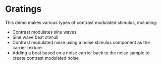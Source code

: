 # Gratings

This demo makes various types of contrast modulated stimulus, including:

- Contrast modulates sine waves
- Sine wave beat stimuli
- Contrast modulated noise using a noise stimulus component as the carrier texture
- Adding a beat based on a noise carrier back to the noise sample to create contrast modulated noise
